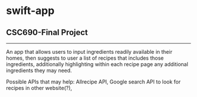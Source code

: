# swift-app
## CSC690-Final Project
---
An app that allows users to input ingredients readily available in their homes, then suggests to user a list of recipes that includes those ingredients, additionally highlighting within each recipe page any additional ingredients they may need. 

Possible APIs that may help: Allrecipe API, Google search API to look for recipes in other website(?),

